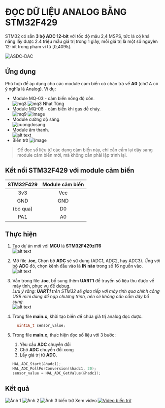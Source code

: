 # ĐỌC DỮ LIỆU ANALOG BẰNG STM32F429

   STM32 có sẵn __3 bộ ADC 12-bit__ với tốc độ mâu 2,4 MSPS, tức là có khả năng lấy được 2.4 triệu mẫu giá trị trong 1 giây, mỗi giá trị là một số nguyên 12-bit trong phạm vi từ [0,4095].

   ![ASDC-DAC](./assets/adcdac.png)

## Ứng dụng

Phù hợp để áp dụng cho các module cảm biến có chân trả về __A0__ (chữ A có ý nghĩa là Analog). Ví dụ:

- Module MQ-03 - cảm biến nồng độ cồn.\
  ![mq3](./assets/mq3.png) ![mq3 Nhat Tùng](https://github.com/user-attachments/assets/98fe88d2-aee9-4a0e-8f5d-7082ebc360f3)
- Module MQ-08 - cảm biến khi gas dễ cháy.\
  ![mq9](./assets/mq9.png)  ![image](https://github.com/user-attachments/assets/2367c400-e131-48d5-8e5f-0908d917b80f)
- Module cường độ sáng.\
  ![cuongdosang](./assets/cuongdosang.png)
- Module âm thanh.\
  ![alt text](./assets/amthanh.png)
- Biến trở
  ![image](https://github.com/user-attachments/assets/13cf20cc-ebb3-41a0-ae95-0c4f8d199d9f)

> Để đọc số liệu từ các dạng cảm biến này, chỉ cần cắm lại dây sang module cảm biến mới, mà không cần phải lập trình lại.

## Kết nối STM32F429 với module cảm biến

|STM32F429|Module cảm biến|
|:--:|:--:|
|3v3|Vcc|
|GND|GND|
|(bỏ qua)|D0|
|PA1|A0|

## Thực hiện

1. Tạo dự án mới với __MCU__ là __STM32F429zIT6__\
  ![alt text](./assets/newproject_with_mcu.png)
2. Mở file __.ioc__, Chọn bộ __ADC__ sẽ sử dụng (ADC1, ADC2, hay ADC3). Ứng với bộ __ADC__ đó, chọn kênh đầu vào là __IN nào__ trong số 16 nguồn vào.\
  ![alt text](./assets/selectadc.png)
3. Vẫn trong file __.ioc__, bổ sung thêm __UART1__ để truyền số liệu thu được về máy tính, phục vụ để debug.\
  *Lưu ý rằng: __UART1__ trên STM32 sẽ giao tiếp với máy tính qua chính cổng USB mini dùng để nạp chương trình, nên sẽ không cần cắm dây bổ sung.*\
  ![alt text](./assets/caidatuart1.png)

4. Trong file __main.c__, khởi tạo biến để chứa giá trị analog đọc được.

    ```C
      uint16_t sensor_value;
    ```

5. Trong file __main.c__, thực hiện đọc số liệu với 3 bước:
    1. Yêu cầu __ADC__ chuyển đổi
    2. Chờ __ADC__ chuyển đổi xong
    3. Lấy giá trị từ __ADC__.
  
    ```C
    HAL_ADC_Start(&hadc1);
    HAL_ADC_PollForConversion(&hadc1, 20);
    sensor_value = HAL_ADC_GetValue(&hadc1);
    ```

## Kết quả

   ![Ảnh 1](./assets/20250403_183009.jpg)
   ![Ảnh 2](./assets/20250403_183027.jpg)
   ![Ảnh 3 biến trở](https://github.com/user-attachments/assets/4e08532e-f322-4908-821e-e8539aff1d78)
   Xem video [![Video biến trở](https://github.com/user-attachments/assets/fc247189-9e6f-4907-85a7-31dabba57f1d)](https://youtube.com/shorts/AHpfNx5uESY?feature=share)
